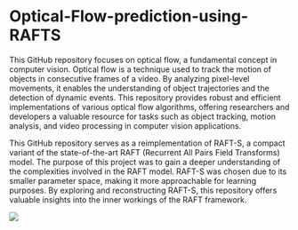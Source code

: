 # Optical-Flow-prediction-using-RAFTS

This GitHub repository focuses on optical flow, a fundamental concept in computer vision.
Optical flow is a technique used to track the motion of objects in consecutive frames of a video.
By analyzing pixel-level movements, it enables the understanding of object trajectories and the detection of dynamic events. 
This repository provides robust and efficient implementations of various optical flow algorithms, offering researchers and developers a valuable resource for tasks such as object tracking, motion analysis, and video processing in computer vision applications.

This GitHub repository serves as a reimplementation of RAFT-S, a compact variant of the state-of-the-art RAFT (Recurrent All Pairs Field Transforms) model. The purpose of this project was to gain a deeper understanding of the complexities involved in the RAFT model. RAFT-S was chosen due to its smaller parameter space, making it more approachable for learning purposes. By exploring and reconstructing RAFT-S, this repository offers valuable insights into the inner workings of the RAFT framework.

![](https://github.com/kvchandu/Optical-Flow-prediction-using-RAFTS/blob/main/flow.gif)
